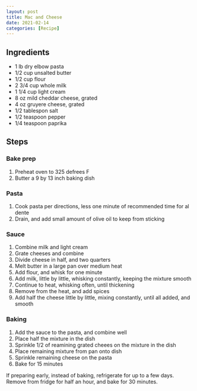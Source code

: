 ```yaml
---
layout: post
title: Mac and Cheese
date: 2021-02-14
categories: [Recipe]
---
```


## Ingredients

* 1 lb dry elbow pasta
* 1/2 cup unsalted butter
* 1/2 cup flour
* 2 3/4 cup whole milk
* 1 1/4 cup light cream
* 8 oz mild cheddar cheese, grated
* 4 oz gruyere cheese, grated
* 1/2 tablespon salt
* 1/2 teaspoon pepper
* 1/4 teaspoon paprika

## Steps

### Bake prep

1. Preheat oven to 325 defrees F
1. Butter a 9 by 13 inch baking dish

### Pasta

1. Cook pasta per directions, less one minute of recommended time for al dente
1. Drain, and add small amount of olive oil to keep from sticking

### Sauce

1. Combine milk and light cream
1. Grate cheeses and combine
1. Divide cheese in half, and two quarters
1. Melt butter in a large pan over medium heat
1. Add flour, and whisk for one minute
1. Add milk, little by little, whisking constantly, keeping the mixture smooth
1. Continue to heat, whisking often, until thickening
1. Remove from the heat, and add spices
1. Add half the cheese little by little, mixing constantly, until all added, and smooth

### Baking

1. Add the sauce to the pasta, and combine well
1. Place half the mixture in the dish
1. Sprinkle 1/2 of reamining grated cheees on the mixture in the dish
1. Place remaining mixture from pan onto dish
1. Sprinkle remaining cheese on the pasta
1. Bake for 15 minutes

If preparing early, instead of baking, refrigerate for up to a few days. Remove from fridge for half an hour, and bake for 30 minutes.